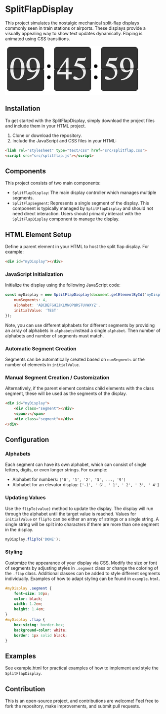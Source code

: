 # SplitFlapDisplay

This project simulates the nostalgic mechanical split-flap displays commonly seen in train stations or airports. These displays provide a visually appealing way to show text updates dynamically. Flaping is animated using CSS transitions. 

![Example Split Flap Display](example.jpg)

## Installation

To get started with the SplitFlapDisplay, simply download the project files and include them in your HTML project.

1. Clone or download the repository.
2. Include the JavaScript and CSS files in your HTML:
```html
<link rel="stylesheet" type="text/css" href="src/splitflap.css">
<script src="src/splitflap.js"></script>
```

## Components

This project consists of two main components:

- `SplitFlapDisplay`: The main display controller which manages multiple segments.
- `SplitFlapSegment`: Represents a single segment of the display. This component is typically managed by `SplitFlapDisplay` and should not need direct interaction.
Users should primarily interact with the `SplitFlapDisplay` component to manage the display.

## HTML Element Setup

Define a parent element in your HTML to host the split flap display. For example:

```html
<div id="myDisplay"></div>
```
### JavaScript Initialization
Initialize the display using the following JavaScript code:

```javascript
const myDisplay = new SplitFlapDisplay(document.getElementById('myDisplay'), {
    numSegments: 4,
    alphabet: 'ABCDEFGHIJKLMNOPQRSTUVWXYZ',
    initialValue: 'TEST'
});
```

Note, you can use different alphabets for different segments by providing an array of alphabets in `alphabets`instead a single `alphabet`. Then number of alphabets and number of segments must match.

### Automatic Segment Creation

Segments can be automatically created based on `numSegments` or the number of elements in `initialValue`. 

### Manual Segment Creation / Customization

Alternatively, if the parent element contains child elements with the class segment, these will be used as the segments of the display.
```html
<div id="myDisplay">
    <div class="segment"></div>
    <span>:</span>
    <div class="segment"></div>
</div>
``` 
## Configuration
### Alphabets
Each segment can have its own alphabet, which can consist of single letters, digits, or even longer strings. For example:

- Alphabet for numbers: `['0', '1', '2', '3', ..., '9']`
- Alphabet for an elevator display: `['-1', ' G', ' 1', ' 2', ' 3', ' 4']`
### Updating Values
Use the `flipTo(value)` method to update the display. The display will run through the alphabet until the target value is reached. Values for `initialValue` or `flipTo` can be either an array of strings or a single string. A single string will be split into characters if there are more than one segment in the display.
```javascript
myDisplay.flipTo('DONE');
```
### Styling
Customize the appearance of your display via CSS. Modify the size or font of segments by adjusting styles in `.segment` class or change the coloring of the `.flap` class. Additional classes can be added to style different segments individually. Examples of how to adapt styling can be found in `example.html`.

```css
#myDisplay .segment {
    font-size: 50px;
    color: black;
    width: 1.2em;
    height: 1.4em;
}
#myDisplay .flap {
    box-sizing: border-box;
    background-color: white;
    border: 1px solid black;
}
```

## Examples
See example.html for practical examples of how to implement and style the `SplitFlapDisplay`.

## Contribution
This is an open-source project, and contributions are welcome! Feel free to fork the repository, make improvements, and submit pull requests.

